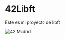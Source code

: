 # 42Libft
Este es mi proyecto de libft

![42 Madrid](https://www.42madrid.com/wp-content/uploads/2020/05/42-Madrid-Quiz-1366x621.jpg)
